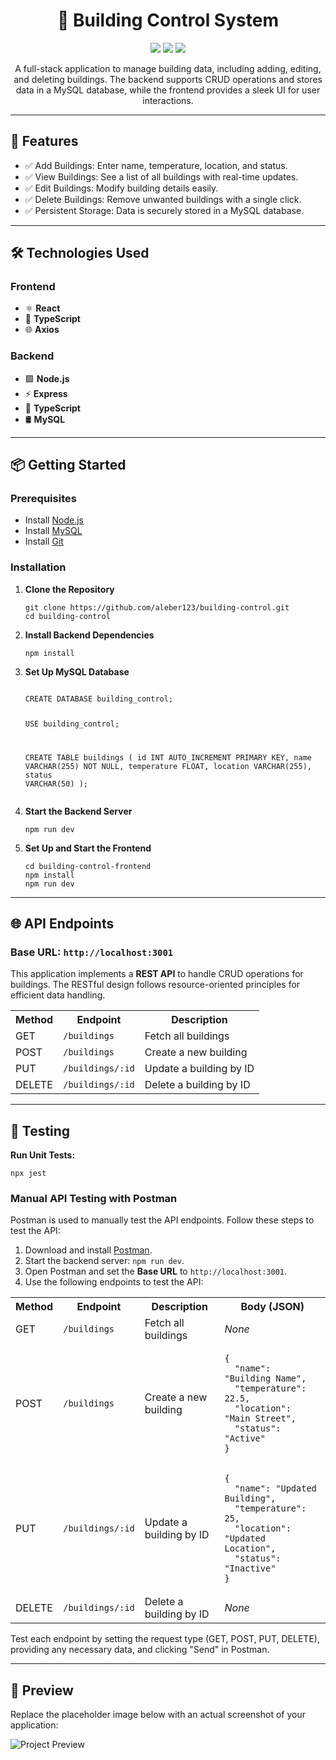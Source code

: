 <h1 align="center">🏢 Building Control System</h1>

<p align="center">
  <img src="https://img.shields.io/badge/Frontend-React-blue">
  <img src="https://img.shields.io/badge/Backend-Node.js-green">
  <img src="https://img.shields.io/badge/Database-MySQL-yellow">
</p>

<p align="center">A full-stack application to manage building data, including adding, editing, and deleting buildings. The backend supports CRUD operations and stores data in a MySQL database, while the frontend provides a sleek UI for user interactions.</p>

---

<h2>🚀 Features</h2>
<ul>
  <li>✅ Add Buildings: Enter name, temperature, location, and status.</li>
  <li>✅ View Buildings: See a list of all buildings with real-time updates.</li>
  <li>✅ Edit Buildings: Modify building details easily.</li>
  <li>✅ Delete Buildings: Remove unwanted buildings with a single click.</li>
  <li>✅ Persistent Storage: Data is securely stored in a MySQL database.</li>
</ul>

---

<h2>🛠 Technologies Used</h2>

<h3>Frontend</h3>
<ul>
  <li>⚛️ <strong>React</strong></li>
  <li>📘 <strong>TypeScript</strong></li>
  <li>🌐 <strong>Axios</strong></li>
</ul>

<h3>Backend</h3>
<ul>
  <li>🟩 <strong>Node.js</strong></li>
  <li>⚡ <strong>Express</strong></li>
  <li>📘 <strong>TypeScript</strong></li>
  <li>🛢 <strong>MySQL</strong></li>
</ul>

---

<h2>📦 Getting Started</h2>

<h3>Prerequisites</h3>
<ul>
  <li>Install <a href="https://nodejs.org/" target="_blank">Node.js</a></li>
  <li>Install <a href="https://dev.mysql.com/downloads/" target="_blank">MySQL</a></li>
  <li>Install <a href="https://git-scm.com/" target="_blank">Git</a></li>
</ul>

<h3>Installation</h3>
<ol>
  <li><strong>Clone the Repository</strong></li>
  <pre><code>git clone https://github.com/aleber123/building-control.git
cd building-control
</code></pre>
  <li><strong>Install Backend Dependencies</strong></li>
  <pre><code>npm install</code></pre>
  <li><strong>Set Up MySQL Database</strong></li>
  <pre><code>
CREATE DATABASE building_control;

USE building_control;

CREATE TABLE buildings (
  id INT AUTO_INCREMENT PRIMARY KEY,
  name VARCHAR(255) NOT NULL,
  temperature FLOAT,
  location VARCHAR(255),
  status VARCHAR(50)
);
</code></pre>
  <li><strong>Start the Backend Server</strong></li>
  <pre><code>npm run dev</code></pre>
  <li><strong>Set Up and Start the Frontend</strong></li>
  <pre><code>cd building-control-frontend
npm install
npm run dev
</code></pre>
</ol>

---

<h2>🌐 API Endpoints</h2>

<h3>Base URL: <code>http://localhost:3001</code></h3>

<p>This application implements a <strong>REST API</strong> to handle CRUD operations for buildings. The RESTful design follows resource-oriented principles for efficient data handling.</p>

<table>
  <tr>
    <th>Method</th>
    <th>Endpoint</th>
    <th>Description</th>
  </tr>
  <tr>
    <td>GET</td>
    <td><code>/buildings</code></td>
    <td>Fetch all buildings</td>
  </tr>
  <tr>
    <td>POST</td>
    <td><code>/buildings</code></td>
    <td>Create a new building</td>
  </tr>
  <tr>
    <td>PUT</td>
    <td><code>/buildings/:id</code></td>
    <td>Update a building by ID</td>
  </tr>
  <tr>
    <td>DELETE</td>
    <td><code>/buildings/:id</code></td>
    <td>Delete a building by ID</td>
  </tr>
</table>

---

<h2>🧪 Testing</h2>

<p><strong>Run Unit Tests:</strong></p>
<pre><code>npx jest</code></pre>

<h3>Manual API Testing with Postman</h3>
<p>Postman is used to manually test the API endpoints. Follow these steps to test the API:</p>
<ol>
  <li>Download and install <a href="https://www.postman.com/downloads/" target="_blank">Postman</a>.</li>
  <li>Start the backend server: <code>npm run dev</code>.</li>
  <li>Open Postman and set the <strong>Base URL</strong> to <code>http://localhost:3001</code>.</li>
  <li>Use the following endpoints to test the API:</li>
</ol>

<table>
  <tr>
    <th>Method</th>
    <th>Endpoint</th>
    <th>Description</th>
    <th>Body (JSON)</th>
  </tr>
  <tr>
    <td>GET</td>
    <td><code>/buildings</code></td>
    <td>Fetch all buildings</td>
    <td><em>None</em></td>
  </tr>
  <tr>
    <td>POST</td>
    <td><code>/buildings</code></td>
    <td>Create a new building</td>
    <td>
      <pre><code>{
  "name": "Building Name",
  "temperature": 22.5,
  "location": "Main Street",
  "status": "Active"
}</code></pre>
    </td>
  </tr>
  <tr>
    <td>PUT</td>
    <td><code>/buildings/:id</code></td>
    <td>Update a building by ID</td>
    <td>
      <pre><code>{
  "name": "Updated Building",
  "temperature": 25,
  "location": "Updated Location",
  "status": "Inactive"
}</code></pre>
    </td>
  </tr>
  <tr>
    <td>DELETE</td>
    <td><code>/buildings/:id</code></td>
    <td>Delete a building by ID</td>
    <td><em>None</em></td>
  </tr>
</table>

<p>Test each endpoint by setting the request type (GET, POST, PUT, DELETE), providing any necessary data, and clicking "Send" in Postman.</p>

---

<h2>🎨 Preview</h2>
<p>Replace the placeholder image below with an actual screenshot of your application:</p>
<img src="https://via.placeholder.com/800x400.png?text=Project+Preview" alt="Project Preview">
